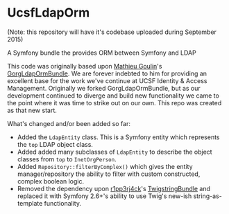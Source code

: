 # UcsfLdapOrm

(Note: this repository will have it's codebase uploaded  during September 2015)

A Symfony bundle the provides ORM between Symfony and LDAP

This code was originally based upon <a href="https://github.com/matgou">Mathieu Goulin</a>'s <a href="https://github.com/matgou/GorgLdapOrmBundle">GorgLdapOrmBundle</a>. We are forever indebted to him for providing an excellent base for the work we've continue at UCSF Identity & Access Management. Originally we forked GorgLdapOrmBundle, but as our development continued to diverge and build new functionality we came to the point where it was time to strike out on our own. This repo was created as that new start.

What's changed and/or been added so far:

* Added the <code>LdapEntity</code> class. This is a Symfony entity which represents the <code>top</code> LDAP object class.
* Added added many subclasses of <code>LdapEntity</code> to describe the object classes from <code>top</code> to  <code>InetOrgPerson</code>.
* Added <code>Repository::filterByComplex()</code> which gives the entity manager/repository the ability to filter with custom constructed, complex boolean logic.
* Removed the dependency upon <a href="https://github.com/r1pp3rj4ck">r1pp3rj4ck</a>'s <a href="https://github.com/r1pp3rj4ck/TwigstringBundle">TwigstringBundle</a> and replaced it with Symfony 2.6+'s ability to use Twig's new-ish string-as-template functionality.
